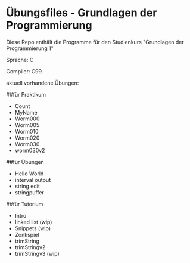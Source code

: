 Übungsfiles - Grundlagen der Programmierung
===========================================
Diese Repo enthält die Programme für den Studienkurs "Grundlagen der Programmierung 1"


Sprache:  C

Compiler: C99



aktuell vorhandene Übungen:

##für Praktikum
* Count
* MyName
* Worm000
* Worm005
* Worm010
* Worm020
* Worm030
* worm030v2

##für Übungen
* Hello World
* interval output
* string edit
* stringpuffer

##für Tutorium
* Intro
* linked list (wip)
* Snippets (wip)
* Zonkspiel
* trimString
* trimStringv2
* trimStringv3 (wip)
